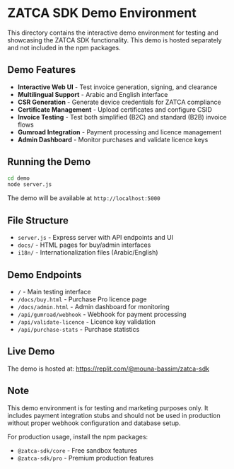 # ZATCA SDK Demo Environment

This directory contains the interactive demo environment for testing and showcasing the ZATCA SDK functionality. This demo is hosted separately and not included in the npm packages.

## Demo Features

- **Interactive Web UI** - Test invoice generation, signing, and clearance
- **Multilingual Support** - Arabic and English interface
- **CSR Generation** - Generate device credentials for ZATCA compliance
- **Certificate Management** - Upload certificates and configure CSID
- **Invoice Testing** - Test both simplified (B2C) and standard (B2B) invoice flows
- **Gumroad Integration** - Payment processing and licence management
- **Admin Dashboard** - Monitor purchases and validate licence keys

## Running the Demo

```bash
cd demo
node server.js
```

The demo will be available at `http://localhost:5000`

## File Structure

- `server.js` - Express server with API endpoints and UI
- `docs/` - HTML pages for buy/admin interfaces
- `i18n/` - Internationalization files (Arabic/English)

## Demo Endpoints

- `/` - Main testing interface
- `/docs/buy.html` - Purchase Pro licence page
- `/docs/admin.html` - Admin dashboard for monitoring
- `/api/gumroad/webhook` - Webhook for payment processing
- `/api/validate-licence` - Licence key validation
- `/api/purchase-stats` - Purchase statistics

## Live Demo

The demo is hosted at: https://replit.com/@mouna-bassim/zatca-sdk

## Note

This demo environment is for testing and marketing purposes only. It includes payment integration stubs and should not be used in production without proper webhook configuration and database setup.

For production usage, install the npm packages:
- `@zatca-sdk/core` - Free sandbox features
- `@zatca-sdk/pro` - Premium production features